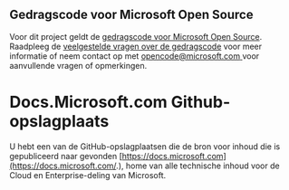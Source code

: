 ## <a name="microsoft-open-source-code-of-conduct"></a>Gedragscode voor Microsoft Open Source

Voor dit project geldt de [gedragscode voor Microsoft Open Source](https://opensource.microsoft.com/codeofconduct/).
Raadpleeg de [veelgestelde vragen over de gedragscode](https://opensource.microsoft.com/codeofconduct/faq/) voor meer informatie of neem contact op met [ opencode@microsoft.com ](mailto:opencode@microsoft.com) voor aanvullende vragen of opmerkingen. 

# <a name="docsmicrosoftcom-github-repository"></a>Docs.Microsoft.com Github-opslagplaats

U hebt een van de GitHub-opslagplaatsen die de bron voor inhoud die is gepubliceerd naar gevonden [https://docs.microsoft.com](https://docs.microsoft.com/.), home van alle technische inhoud voor de Cloud en Enterprise-deling van Microsoft.
